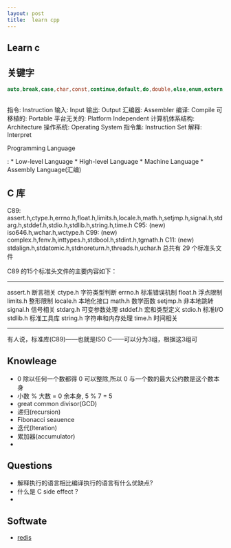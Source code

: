 ```yaml
---
layout: post
title:  learn cpp
---
```



Learn c
-------

## 关键字

```c
auto,break,case,char,const,continue,default,do,double,else,enum,extern,float,for,goto,if,inline,int,long,register,restrict,return,short,signed,sizeof,struct,wwithc,typedef,union,unsigned,void,volatile,while,_Bool,_Complex,_Imaginary
```
## 
指令: Instruction
输入: Input
输出: Output
汇编器: Assembler
编译: Compile
可移植的: Portable
平台无关的: Platform Independent
计算机体系结构: Architecture
操作系统: Operating System
指令集: Instruction Set
解释: Interpret


Programming Language

:   * Low-level Language
    * High-level Language
    * Machine Language
    * Assembly Language(汇编)

## C 库
C89: assert.h,ctype.h,errno.h,float.h,limits.h,locale.h,math.h,setjmp.h,signal.h,stdarg.h,stddef.h,stdio.h,stdlib.h,string.h,time.h
C95: (new) iso646.h,wchar.h,wctype.h
C99: (new) complex.h,fenv.h,inttypes.h,stdbool.h,stdint.h,tgmath.h
C11: (new) stdalign.h,stdatomic.h,stdnoreturn.h,threads.h,uchar.h
总共有 29 个标准头文件

C89 的15个标准头文件的主要内容如下：

---------    -----------    ------------    -------------       -------------
assert.h	 断言相关	    ctype.h	        字符类型判断	    errno.h	标准错误机制
float.h	     浮点限制	    limits.h	    整形限制	        locale.h	本地化接口
math.h	     数学函数	    setjmp.h	    非本地跳转	        signal.h	信号相关
stdarg.h	 可变参数处理	stddef.h	    宏和类型定义	    stdio.h	标准I/O
stdlib.h	 标准工具库	    string.h	    字符串和内存处理	time.h	时间相关
---------    -----------    ------------    --------------      --------------

有人说，标准库(C89)——也就是ISO C——可以分为3组，根据这3组可

## Knowleage
* 0 除以任何一个数都得 0 可以整除,所以 0 与一个数的最大公约数是这个数本身
* 小数 % 大数 = 0 余本身, 5 % 7 = 5
* great common divisor(GCD)
* 递归(recursion)
* Fibonacci seauence
* 迭代(lteration)
* 累加器(accumulator)
* 

## Questions
* 解释执行的语言相比编译执行的语言有什么优缺点?
* 什么是 C side effect ?
* 

## Softwate
* [redis](redisbook.com)
